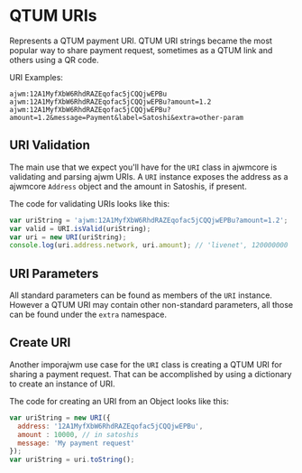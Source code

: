 # QTUM URIs
Represents a QTUM payment URI. QTUM URI strings became the most popular way to share payment request, sometimes as a QTUM link and others using a QR code.

URI Examples:

```
ajwm:12A1MyfXbW6RhdRAZEqofac5jCQQjwEPBu
ajwm:12A1MyfXbW6RhdRAZEqofac5jCQQjwEPBu?amount=1.2
ajwm:12A1MyfXbW6RhdRAZEqofac5jCQQjwEPBu?amount=1.2&message=Payment&label=Satoshi&extra=other-param
```

## URI Validation
The main use that we expect you'll have for the `URI` class in ajwmcore is validating and parsing ajwm URIs. A `URI` instance exposes the address as a ajwmcore `Address` object and the amount in Satoshis, if present.

The code for validating URIs looks like this:

```javascript
var uriString = 'ajwm:12A1MyfXbW6RhdRAZEqofac5jCQQjwEPBu?amount=1.2';
var valid = URI.isValid(uriString);
var uri = new URI(uriString);
console.log(uri.address.network, uri.amount); // 'livenet', 120000000
```

## URI Parameters
All standard parameters can be found as members of the `URI` instance. However a QTUM URI may contain other non-standard parameters, all those can be found under the `extra` namespace.

## Create URI
Another imporajwm use case for the `URI` class is creating a QTUM URI for sharing a payment request. That can be accomplished by using a dictionary to create an instance of URI.

The code for creating an URI from an Object looks like this:

```javascript
var uriString = new URI({
  address: '12A1MyfXbW6RhdRAZEqofac5jCQQjwEPBu',
  amount : 10000, // in satoshis
  message: 'My payment request'
});
var uriString = uri.toString();
```
